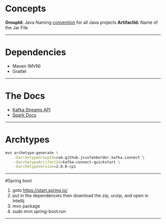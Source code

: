 
# Concepts

**GroupId:** Java Naming [convention](https://docs.oracle.com/javase/specs/jls/se6/html/packages.html#7.7) for all Java projects
**ArtifactId:** Name of the Jar File

---
# Dependencies
* Maven (MVN)
* Grattel

---
# The Docs

* [Kafka Streams API](https://kafka.apache.org/documentation/streams/)
* [Spark Docs](https://spark.apache.org/docs/latest/api/java/index.html)

---

# Archtypes
```sh
mvn archetype:generate \
    -DarchetypeGroupId=com.github.jcustenborder.kafka.connect \
    -DarchetypeArtifactId=kafka-connect-quickstart \
    -DarchetypeVersion=2.0.0-cp1
```
---
#Spring boot

1. goto https://start.spring.io/
1. put in the dependencies then download the zip, unzip, and open in Intellij
1. mvn package 
1. sudo mvn spring-boot:run

---
